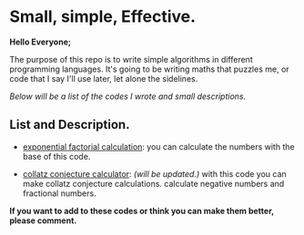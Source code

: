 # Small, simple, Effective.

**Hello Everyone;**

The purpose of this repo is to write simple algorithms in different programming languages.
It's going to be writing maths that puzzles me, or code that I say I'll use later, let alone the sidelines.

*Below will be a list of the codes I wrote and small descriptions.*

## List and Description.

- [exponential factorial calculation](github.com/FurkanHuman/Small-Single-Page-Algorithms/blob/master/Python/exponential-numbered-factor-calc.py "exponential factorial calculation"):
you can calculate the numbers with the base of this code.

- [collatz conjecture calculator](https://github.com/FurkanHuman/Small-Single-Page-Algorithms/blob/master/Python/Collatz-Calc.py "collatz conjecture calculator"):
*(will be updated.)* with this code you can make collatz conjecture calculations. calculate negative numbers and fractional numbers.

**If you want to add to these codes or think you can make them better, please comment.**
